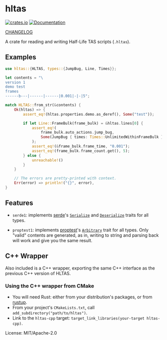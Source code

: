 hltas
=====

[![crates.io](https://img.shields.io/crates/v/hltas.svg)](https://crates.io/crates/hltas)
[![Documentation](https://docs.rs/hltas/badge.svg)](https://docs.rs/hltas)

[CHANGELOG](https://github.com/HLTAS/hltas/blob/master/CHANGELOG.md)

A crate for reading and writing Half-Life TAS scripts (`.hltas`).

## Examples

```rust
use hltas::{HLTAS, types::{JumpBug, Line, Times}};

let contents = "\
version 1
demo test
frames
------b---|------|------|0.001|-|-|5";

match HLTAS::from_str(&contents) {
    Ok(hltas) => {
        assert_eq!(hltas.properties.demo.as_deref(), Some("test"));

        if let Line::FrameBulk(frame_bulk) = &hltas.lines[0] {
            assert_eq!(
                frame_bulk.auto_actions.jump_bug,
                Some(JumpBug { times: Times::UnlimitedWithinFrameBulk })
            );
            assert_eq!(&frame_bulk.frame_time, "0.001");
            assert_eq!(frame_bulk.frame_count.get(), 5);
        } else {
            unreachable!()
        }
    }

    // The errors are pretty-printed with context.
    Err(error) => println!("{}", error),
}
```

## Features

- `serde1`: implements [serde]'s [`Serialize`] and [`Deserialize`] traits for all types.

- `proptest1`: implements [proptest]'s [`Arbitrary`] trait for all types. Only "valid" contents
  are generated, as in, writing to string and parsing back will work and give you the same
  result.

[serde]: https://crates.io/crates/serde
[`Serialize`]: https://docs.serde.rs/serde/trait.Serialize.html
[`Deserialize`]: https://docs.serde.rs/serde/trait.Deserialize.html
[proptest]: https://crates.io/crates/proptest
[`Arbitrary`]: https://docs.rs/proptest/1.2.0/proptest/arbitrary/trait.Arbitrary.html

## C++ Wrapper

Also included is a C++ wrapper, exporting the same C++ interface as the previous C++ version of HLTAS.

### Using the C++ wrapper from CMake
- You will need Rust: either from your distribution's packages, or from [rustup](https://rustup.rs/).
- From your project's `CMakeLists.txt`, call `add_subdirectory("path/to/hltas")`.
- Link to the `hltas-cpp` target: `target_link_libraries(your-target hltas-cpp)`.

License: MIT/Apache-2.0
